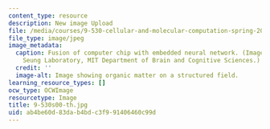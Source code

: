 ```yaml
---
content_type: resource
description: New image Upload
file: /media/courses/9-530-cellular-and-molecular-computation-spring-2000/ab4be60d83dab4bdc3f991406460c99d_9-530s00-th.jpg
file_type: image/jpeg
image_metadata:
  caption: Fusion of computer chip with embedded neural network. (Image courtesy of
    Seung Laboratory, MIT Department of Brain and Cognitive Sciences.)
  credit: ''
  image-alt: Image showing organic matter on a structured field.
learning_resource_types: []
ocw_type: OCWImage
resourcetype: Image
title: 9-530s00-th.jpg
uid: ab4be60d-83da-b4bd-c3f9-91406460c99d
---
```


